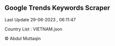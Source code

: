 

## Google Trends Keywords Scraper 
 
Last Update 29-06-2023 , 06:11:47

Country List :
VIETNAM.json



© Abdul Muttaqin 
